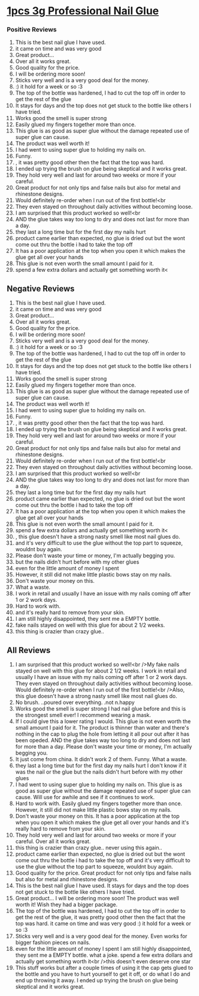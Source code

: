 # [1pcs 3g Professional Nail Glue](https://products.checkmycream.com/products/1pcs-3g-Professional-Nail-Glue.html)

### Positive Reviews

<ol>
      <li>This is the best nail glue I have used.</li>
      <li>it came on time and was very good</li>
      <li>Great product...</li>
      <li>Over all it works great.</li>
      <li>Good quality for the price.</li>
      <li>I will be ordering more soon!</li>
      <li>Sticks very well and is a very good deal for the money.</li>
      <li>:) it hold for a week or so :3</li>
      <li>The top of the bottle was hardened, I had to cut the top off in order to get the rest of the glue</li>
      <li>It stays for days and the top does not get stuck to the bottle like others I have tried.</li>
      <li>Works good the smell is super strong</li>
      <li>Easily glued my fingers together more than once.</li>
      <li>This glue is as good as super glue without the damage repeated use of super glue can cause.</li>
      <li>The product was well worth it!</li>
      <li>I had went to using super glue to holding my nails on.</li>
      <li>Funny.</li>
      <li>, it was pretty good other then the fact that the top was hard.</li>
      <li>I ended up trying the brush on glue being skeptical and it works great.</li>
      <li>They hold very well and last for around two weeks or more if your careful.</li>
      <li>Great product for not only tips and false nails but also for metal and rhinestone designs.</li>
      <li>Would definitely re-order when I run out of the first bottle!&lt;br</li>
      <li>They even stayed on throughout daily activities without becoming loose.</li>
      <li>I am surprised that this product worked so well!&lt;br</li>
      <li>AND the glue takes way too long to dry and does not last for more than a day.</li>
      <li>they last a long time but for the first day my nails hurt</li>
      <li>product came earlier than expected, no glue is dried out but the wont come out thru the bottle i had to take the top off</li>
      <li>It has a poor application at the top when you open it which makes the glue get all over your hands</li>
      <li>This glue is not even worth the small amount I paid for it.</li>
      <li>spend a few extra dollars and actually get something worth it&lt;</li>
</ol>


<h2>Negative Reviews</h2>
<ol>
<li> This is the best nail glue I have used.</li>
<li> it came on time and was very good</li>
<li> Great product...</li>
<li> Over all it works great.</li>
<li> Good quality for the price.</li>
<li> I will be ordering more soon!</li>
<li> Sticks very well and is a very good deal for the money.</li>
<li> :) it hold for a week or so :3</li>
<li> The top of the bottle was hardened, I had to cut the top off in order to get the rest of the glue</li>
<li> It stays for days and the top does not get stuck to the bottle like others I have tried.</li>
<li> Works good the smell is super strong</li>
<li> Easily glued my fingers together more than once.</li>
<li> This glue is as good as super glue without the damage repeated use of super glue can cause.</li>
<li> The product was well worth it!</li>
<li> I had went to using super glue to holding my nails on.</li>
<li> Funny.</li>
<li> , it was pretty good other then the fact that the top was hard.</li>
<li> I ended up trying the brush on glue being skeptical and it works great.</li>
<li> They hold very well and last for around two weeks or more if your careful.</li>
<li> Great product for not only tips and false nails but also for metal and rhinestone designs.</li>
<li> Would definitely re-order when I run out of the first bottle!&lt;br</li>
<li> They even stayed on throughout daily activities without becoming loose.</li>
<li> I am surprised that this product worked so well!&lt;br</li>
<li> AND the glue takes way too long to dry and does not last for more than a day.</li>
<li> they last a long time but for the first day my nails hurt</li>
<li> product came earlier than expected, no glue is dried out but the wont come out thru the bottle i had to take the top off</li>
<li> It has a poor application at the top when you open it which makes the glue get all over your hands</li>
<li> This glue is not even worth the small amount I paid for it.</li>
<li> spend a few extra dollars and actually get something worth it&lt;</li>
<li> , this glue doesn&#x27;t have a strong nasty smell like most nail glues do.</li>
<li> and it&#x27;s very difficult to use the glue without the top part to squeeze, wouldnt buy again.</li>
<li> Please don&#x27;t waste your time or money, I&#x27;m actually begging you.</li>
<li> but the nails didn&#x27;t hurt before with my other glues</li>
<li> even for the little amount of money I spent</li>
<li> However, it still did not make little plastic bows stay on my nails.</li>
<li> Don&#x27;t waste your money on this.</li>
<li> What a waste.</li>
<li> I work in retail and usually I have an issue with my nails coming off after 1 or 2 work days.</li>
<li> Hard to work with.</li>
<li> and it&#x27;s really hard to remove from your skin.</li>
<li> I am still highly disappointed, they sent me a EMPTY bottle.</li>
<li> fake nails stayed on well with this glue for about 2 1/2 weeks.</li>
<li> this thing is crazier than crazy glue..</li>
</ol>

<h2>All Reviews</h2>

<ol>
    <li> I am surprised that this product worked so well!&lt;br /&gt;My fake nails stayed on well with this glue for about 2 1/2 weeks. I work in retail and usually I have an issue with my nails coming off after 1 or 2 work days. They even stayed on throughout daily activities without becoming loose. Would definitely re-order when I run out of the first bottle!&lt;br /&gt;Also, this glue doesn&#x27;t have a strong nasty smell like most nail glues do.</li>
    <li> No brush. ..poured over everything. .not n.happy</li>
    <li> Works good the smell is super strong I had nail glue before and this is the strongest smell ever! I recommend wearing a mask.</li>
    <li> If I could give this a lower rating I would. This glue is not even worth the small amount I paid for it. The product is thinner than water and there&#x27;s nothing in the cap to plug the hole from letting it all pour out after it has been opeded. AND the glue takes way too long to dry and does not last for more than a day. Please don&#x27;t waste your time or money, I&#x27;m actually begging you.</li>
    <li> It just come from china. It didn&#x27;t work 2 of them. Funny. What a waste.</li>
    <li> they last a long time but for the first day my nails hurt I don&#x27;t know if it was the nail or the glue but the nails didn&#x27;t hurt before with my other glues</li>
    <li> I had went to using super glue to holding my nails on. This glue is as good as super glue without the damage repeated use of super glue can cause. Will use for awhile and see if it continues to work.</li>
    <li> Hard to work with. Easily glued my fingers together more than once. However, it still did not make little plastic bows stay on my nails.</li>
    <li> Don&#x27;t waste your money on this. It has a poor application at the top when you open it which makes the glue get all over your hands and it&#x27;s really hard to remove from your skin.</li>
    <li> They hold very well and last for around two weeks or more if your careful. Over all it works great.</li>
    <li> this thing is crazier than crazy glue.. never using this again..</li>
    <li> product came earlier than expected, no glue is dried out but the wont come out thru the bottle i had to take the top off and it&#x27;s very difficult to use the glue without the top part to squeeze, wouldnt buy again.</li>
    <li> Good quality for the price. Great product for not only tips and false nails but also for metal and rhinestone designs.</li>
    <li> This is the best nail glue I have used. It stays for days and the top does not get stuck to the bottle like others I have tried.</li>
    <li> Great product... I will be ordering more soon! The product was well worth it! Wish they had a bigger package.</li>
    <li> The top of the bottle was hardened, I had to cut the top off in order to get the rest of the glue, it was pretty good other then the fact that the top was hard. it came on time and was very good :) it hold for a week or so :3</li>
    <li> Sticks very well and is a very good deal for the money. Even works for bigger fashion pieces on nails.</li>
    <li> even for the little amount of money I spent I am still highly disappointed, they sent me a EMPTY bottle. what a joke. spend a few extra dollars and actually get something worth it&lt;br /&gt;this doesn&#x27;t even deserve one star</li>
    <li> This stuff works but after a couple times of using it the cap gets glued to the bottle and you have to hurt yourself to get it off, or do what I do and end up throwing it away.  I ended up trying the brush on glue being skeptical and it works great.</li>
</ol>




